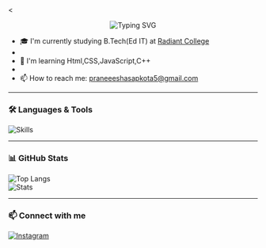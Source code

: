 <<p align="center">
  <img
    src="https://readme-typing-svg.demolab.com?font=Courier+New&size=32&pause=800&color=F700FF&center=true&vCenter=true&width=700&repeat=true&lines=👋+Hello+there!;I%27m+Praneesha+Sapkota;🌱+Aspiring+Web+Developer"
    alt="Typing SVG"
  />
</p>



- 🎓 I'm currently studying B.Tech(Ed IT) at [Radiant College](https://radiantcollege.edu.np/)
- 
- 🌱 I'm learning Html,CSS,JavaScript,C++
- 
- 📫 How to reach me: praneeeshasapkota5@gmail.com

---

### 🛠️ Languages & Tools  
![Skills](https://skillicons.dev/icons?i=c,cpp,html,css,javascript)

---

### 📊 GitHub Stats  
![Top Langs](https://github-readme-stats.vercel.app/api/top-langs/?username=praneeshaaaa&theme=tokyonight&layout=compact)  
![Stats](https://github-readme-stats.vercel.app/api?username=praneeshaaaa&show_icons=true&theme=tokyonight)

---


### 📫 Connect with me  
[![Instagram](https://img.shields.io/badge/Instagram-%23E1306C.svg?&logo=instagram)](https://www.instagram.com/_praneeshasapkota_/?hl=en#)  
